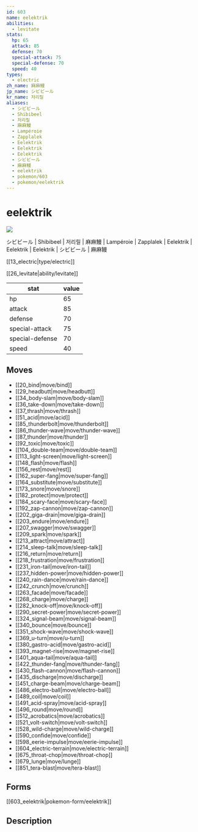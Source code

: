 ```yaml
---
id: 603
name: eelektrik
abilities:
  - levitate
stats:
  hp: 65
  attack: 85
  defense: 70
  special-attack: 75
  special-defense: 70
  speed: 40
types:
  - electric
zh_name: 麻麻鳗
jp_name: シビビール
kr_name: 저리릴
aliases:
  - シビビール
  - Shibibeel
  - 저리릴
  - 麻麻鰻
  - Lampéroie
  - Zapplalek
  - Eelektrik
  - Eelektrik
  - Eelektrik
  - シビビール
  - 麻麻鳗
  - eelektrik
  - pokemon/603
  - pokemon/eelektrik
---
```

# eelektrik

![](https://raw.githubusercontent.com/PokeAPI/sprites/master/sprites/pokemon/603.png)

シビビール | Shibibeel | 저리릴 | 麻麻鰻 | Lampéroie | Zapplalek | Eelektrik | Eelektrik | Eelektrik | シビビール | 麻麻鳗

[[13_electric|type/electric]]

[[26_levitate|ability/levitate]]

|stat|value|
|---|---|
|hp|65|
|attack|85|
|defense|70|
|special-attack|75|
|special-defense|70|
|speed|40|


## Moves

- [[20_bind|move/bind]]
- [[29_headbutt|move/headbutt]]
- [[34_body-slam|move/body-slam]]
- [[36_take-down|move/take-down]]
- [[37_thrash|move/thrash]]
- [[51_acid|move/acid]]
- [[85_thunderbolt|move/thunderbolt]]
- [[86_thunder-wave|move/thunder-wave]]
- [[87_thunder|move/thunder]]
- [[92_toxic|move/toxic]]
- [[104_double-team|move/double-team]]
- [[113_light-screen|move/light-screen]]
- [[148_flash|move/flash]]
- [[156_rest|move/rest]]
- [[162_super-fang|move/super-fang]]
- [[164_substitute|move/substitute]]
- [[173_snore|move/snore]]
- [[182_protect|move/protect]]
- [[184_scary-face|move/scary-face]]
- [[192_zap-cannon|move/zap-cannon]]
- [[202_giga-drain|move/giga-drain]]
- [[203_endure|move/endure]]
- [[207_swagger|move/swagger]]
- [[209_spark|move/spark]]
- [[213_attract|move/attract]]
- [[214_sleep-talk|move/sleep-talk]]
- [[216_return|move/return]]
- [[218_frustration|move/frustration]]
- [[231_iron-tail|move/iron-tail]]
- [[237_hidden-power|move/hidden-power]]
- [[240_rain-dance|move/rain-dance]]
- [[242_crunch|move/crunch]]
- [[263_facade|move/facade]]
- [[268_charge|move/charge]]
- [[282_knock-off|move/knock-off]]
- [[290_secret-power|move/secret-power]]
- [[324_signal-beam|move/signal-beam]]
- [[340_bounce|move/bounce]]
- [[351_shock-wave|move/shock-wave]]
- [[369_u-turn|move/u-turn]]
- [[380_gastro-acid|move/gastro-acid]]
- [[393_magnet-rise|move/magnet-rise]]
- [[401_aqua-tail|move/aqua-tail]]
- [[422_thunder-fang|move/thunder-fang]]
- [[430_flash-cannon|move/flash-cannon]]
- [[435_discharge|move/discharge]]
- [[451_charge-beam|move/charge-beam]]
- [[486_electro-ball|move/electro-ball]]
- [[489_coil|move/coil]]
- [[491_acid-spray|move/acid-spray]]
- [[496_round|move/round]]
- [[512_acrobatics|move/acrobatics]]
- [[521_volt-switch|move/volt-switch]]
- [[528_wild-charge|move/wild-charge]]
- [[590_confide|move/confide]]
- [[598_eerie-impulse|move/eerie-impulse]]
- [[604_electric-terrain|move/electric-terrain]]
- [[675_throat-chop|move/throat-chop]]
- [[679_lunge|move/lunge]]
- [[851_tera-blast|move/tera-blast]]

## Forms



[[603_eelektrik|pokemon-form/eelektrik]]

## Description



